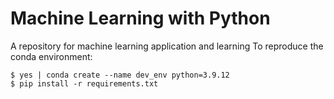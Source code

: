 # Machine Learning with Python

A repository for machine learning application and learning To reproduce the conda environment:

```shell
$ yes | conda create --name dev_env python=3.9.12
$ pip install -r requirements.txt
```